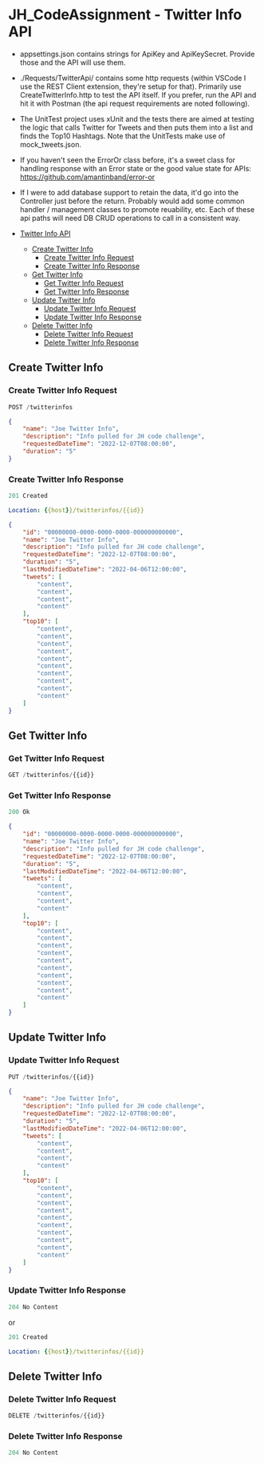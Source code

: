 # JH_CodeAssignment - Twitter Info API

- appsettings.json contains strings for ApiKey and ApiKeySecret.  Provide those and the API will use them.
- ./Requests/TwitterApi/ contains some http requests (within VSCode I use the REST Client extension, they're setup for that).  Primarily use CreateTwitterInfo.http to test the API itself.  If you prefer, run the API and hit it with Postman (the api request requirements are noted following).
- The UnitTest project uses xUnit and the tests there are aimed at testing the logic that calls Twitter for Tweets and then puts them into a list and finds the Top10 Hashtags.  Note that the UnitTests make use of mock_tweets.json.
- If you haven't seen the ErrorOr class before, it's a sweet class for handling response with an Error state or the good value state for APIs:  https://github.com/amantinband/error-or
- If I were to add database support to retain the data, it'd go into the Controller just before the return.  Probably would add some common handler / management classes to promote reuability, etc.  Each of these api paths will need DB CRUD operations to call in a consistent way.

- [Twitter Info API](#twitter-info-api)
  - [Create Twitter Info](#create-twitter-info)
    - [Create Twitter Info Request](#create-twitter-info-request)
    - [Create Twitter Info Response](#create-twitter-info-response)
  - [Get Twitter Info](#get-twitter-info)
    - [Get Twitter Info Request](#get-twitter-info-request)
    - [Get Twitter Info Response](#get-twitter-info-response)
  - [Update Twitter Info](#update-twitter-info)
    - [Update Twitter Info Request](#update-twitter-info-request)
    - [Update Twitter Info Response](#update-twitter-info-response)
  - [Delete Twitter Info](#delete-twitter-info)
    - [Delete Twitter Info Request](#delete-twitter-info-request)
    - [Delete Twitter Info Response](#delete-twitter-info-response)

## Create Twitter Info

### Create Twitter Info Request

```js
POST /twitterinfos
```

```json
{
    "name": "Joe Twitter Info",
    "description": "Info pulled for JH code challenge",
    "requestedDateTime": "2022-12-07T08:00:00",
    "duration": "5"
}
```

### Create Twitter Info Response

```js
201 Created
```

```yml
Location: {{host}}/twitterinfos/{{id}}
```

```json
{
    "id": "00000000-0000-0000-0000-000000000000",
    "name": "Joe Twitter Info",
    "description": "Info pulled for JH code challenge",
    "requestedDateTime": "2022-12-07T08:00:00",
    "duration": "5",
    "lastModifiedDateTime": "2022-04-06T12:00:00",
    "tweets": [
        "content",
        "content",
        "content",
        "content"
    ],
    "top10": [
        "content",
        "content",
        "content",
        "content",
        "content",
        "content",
        "content",
        "content",
        "content",
        "content"
    ]
}
```

## Get Twitter Info

### Get Twitter Info Request

```js
GET /twitterinfos/{{id}}
```

### Get Twitter Info Response

```js
200 Ok
```

```json
{
    "id": "00000000-0000-0000-0000-000000000000",
    "name": "Joe Twitter Info",
    "description": "Info pulled for JH code challenge",
    "requestedDateTime": "2022-12-07T08:00:00",
    "duration": "5",
    "lastModifiedDateTime": "2022-04-06T12:00:00",
    "tweets": [
        "content",
        "content",
        "content",
        "content"
    ],
    "top10": [
        "content",
        "content",
        "content",
        "content",
        "content",
        "content",
        "content",
        "content",
        "content",
        "content"
    ]
}
```

## Update Twitter Info

### Update Twitter Info Request

```js
PUT /twitterinfos/{{id}}
```

```json
{
    "name": "Joe Twitter Info",
    "description": "Info pulled for JH code challenge",
    "requestedDateTime": "2022-12-07T08:00:00",
    "duration": "5",
    "lastModifiedDateTime": "2022-04-06T12:00:00",
    "tweets": [
        "content",
        "content",
        "content",
        "content"
    ],
    "top10": [
        "content",
        "content",
        "content",
        "content",
        "content",
        "content",
        "content",
        "content",
        "content",
        "content"
    ]
}
```

### Update Twitter Info Response

```js
204 No Content
```

or

```js
201 Created
```

```yml
Location: {{host}}/twitterinfos/{{id}}
```

## Delete Twitter Info

### Delete Twitter Info Request

```js
DELETE /twitterinfos/{{id}}
```

### Delete Twitter Info Response

```js
204 No Content
```
